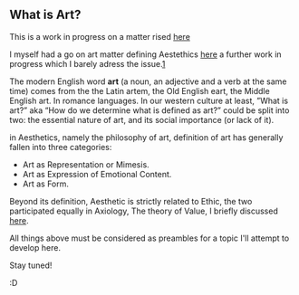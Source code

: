 ## What is Art? ## 

This is a work in progress on a matter rised [here](https://sebastiafreixa.com/en/the-arts-of-living/)

I myself had a go on art matter defining Aestethics [here](https://www.valentinamesseri.eu/wordpress/2015/04/06/aesthetics-in-a-nutshell/) a further work in progress which I barely adress the issue.[1](https://iep.utm.edu/aestheti/#H6)

The modern English word **art** (a noun, an adjective and a verb at the same time) comes from the the Latin artem, the Old English eart, the Middle English art. In romance languages. 
In our western culture at least, ”What is art?” aka “How do we determine what is defined as art?” could be split into two: the essential nature of art, and its social importance (or lack of it). 

in Aesthetics, namely the philosophy of art, definition of art has generally fallen into three categories:

   * Art as Representation or Mimesis. 
   * Art as Expression of Emotional Content. 
   * Art as Form.  

Beyond its definition, Aesthetic is strictly related to Ethic, the two participated equally in Axiology, The theory of Value, I briefly discussed [here](https://www.valentinamesseri.eu/wordpress/2016/09/24/theory-of-values-in-a-nutshell/).

All things above must be considered as preambles for a topic I'll attempt to develop here. 

Stay tuned!

:D
